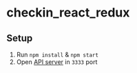 # checkin_react_redux

## Setup
1. Run `npm install` & `npm start`
2. Open [API server][checkin_rails] in `3333` port

[checkin_rails]: https://github.com/AnNOtis/checkin_rails
